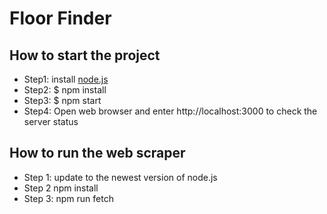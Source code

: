 # Floor Finder

## How to start the project
* Step1: install [node.js](https://nodejs.org/en/download/)
* Step2: $ npm install
* Step3: $ npm start
* Step4: Open web browser and enter http://localhost:3000 to check the server status

## How to run the web scraper
* Step 1: update to the newest version of node.js
* Step 2 npm install
* Step 3: npm run fetch
